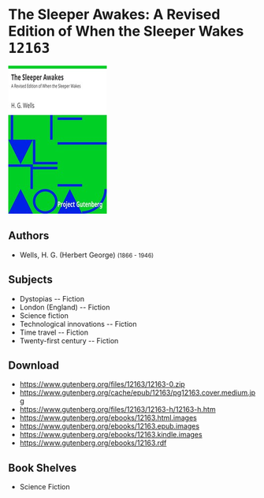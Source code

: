 # The Sleeper Awakes: A Revised Edition of When the Sleeper Wakes <kbd>12163</kbd>

![](./cover.medium.jpg "")

## Authors


 - Wells, H. G. (Herbert George) <small>(1866 - 1946)</small>

## Subjects


 - Dystopias -- Fiction
 - London (England) -- Fiction
 - Science fiction
 - Technological innovations -- Fiction
 - Time travel -- Fiction
 - Twenty-first century -- Fiction

## Download


 - https://www.gutenberg.org/files/12163/12163-0.zip
 - https://www.gutenberg.org/cache/epub/12163/pg12163.cover.medium.jpg
 - https://www.gutenberg.org/files/12163/12163-h/12163-h.htm
 - https://www.gutenberg.org/ebooks/12163.html.images
 - https://www.gutenberg.org/ebooks/12163.epub.images
 - https://www.gutenberg.org/ebooks/12163.kindle.images
 - https://www.gutenberg.org/ebooks/12163.rdf

## Book Shelves


 - Science Fiction
